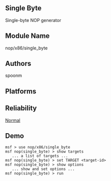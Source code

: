 ## Single Byte

Single-byte NOP generator


## Module Name
nop/x86/single_byte

## Authors
spoonm





## Platforms


## Reliability
[Normal](https://github.com/rapid7/metasploit-framework/wiki/Exploit-Ranking)

## Demo

```
msf > use nop/x86/single_byte
msf nop(single_byte) > show targets
   ... a list of targets ...
msf nop(single_byte) > set TARGET <target-id>
msf nop(single_byte) > show options
   ... show and set options ...
msf nop(single_byte) > run
```
    
    
